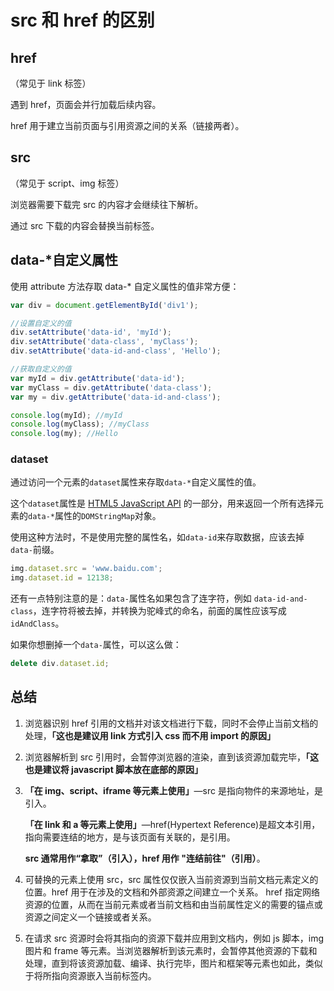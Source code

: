 # src 和 href 的区别

## href

（常见于 link 标签）

遇到 href，页面会并行加载后续内容。

href 用于建立当前页面与引用资源之间的关系（链接两者）。

## src

（常见于 script、img 标签）

浏览器需要下载完 src 的内容才会继续往下解析。

通过 src 下载的内容会替换当前标签。

## data-\*自定义属性

使用 attribute 方法存取 data-\* 自定义属性的值非常方便：

```js
var div = document.getElementById('div1');

//设置自定义的值
div.setAttribute('data-id', 'myId');
div.setAttribute('data-class', 'myClass');
div.setAttribute('data-id-and-class', 'Hello');

//获取自定义的值
var myId = div.getAttribute('data-id');
var myClass = div.getAttribute('data-class');
var my = div.getAttribute('data-id-and-class');

console.log(myId); //myId
console.log(myClass); //myClass
console.log(my); //Hello
```

### dataset

通过访问一个元素的`dataset`属性来存取`data-*`自定义属性的值。

这个`dataset`属性是 [HTML5 JavaScript API](https://developer.mozilla.org/zh-CN/docs/Web/HTML/Global_attributes/data-*) 的一部分，用来返回一个所有选择元素的`data-*`属性的`DOMStringMap`对象。

使用这种方法时，不是使用完整的属性名，如`data-id`来存取数据，应该去掉`data-`前缀。

```js
img.dataset.src = 'www.baidu.com';
img.dataset.id = 12138;
```

还有一点特别注意的是：`data-`属性名如果包含了连字符，例如 `data-id-and-class`，连字符将被去掉，并转换为驼峰式的命名，前面的属性应该写成`idAndClass`。

如果你想删掉一个`data-`属性，可以这么做：

```js
delete div.dataset.id;
```

## 总结

1. 浏览器识别 href 引用的文档并对该文档进行下载，同时不会停止当前文档的处理，**「这也是建议用 link 方式引入 css 而不用 import 的原因」**

2. 浏览器解析到 src 引用时，会暂停浏览器的渲染，直到该资源加载完毕，**「这也是建议将 javascript 脚本放在底部的原因」**

3. **「在 img、script、iframe 等元素上使用」**—src 是指向物件的来源地址，是引入。

   **「在 link 和 a 等元素上使用」**—href(Hypertext Reference)是超文本引用，指向需要连结的地方，是与该页面有关联的，是引用。

   **src 通常用作“拿取”（引入），href 用作 "连结前往"（引用）**。

4. 可替换的元素上使用 src，src 属性仅仅嵌入当前资源到当前文档元素定义的位置。href 用于在涉及的文档和外部资源之间建立一个关系。 href 指定网络资源的位置，从而在当前元素或者当前文档和由当前属性定义的需要的锚点或资源之间定义一个链接或者关系。

5. 在请求 src 资源时会将其指向的资源下载并应用到文档内，例如 js 脚本，img 图片和 frame 等元素。当浏览器解析到该元素时，会暂停其他资源的下载和处理，直到将该资源加载、编译、执行完毕，图片和框架等元素也如此，类似于将所指向资源嵌入当前标签内。

